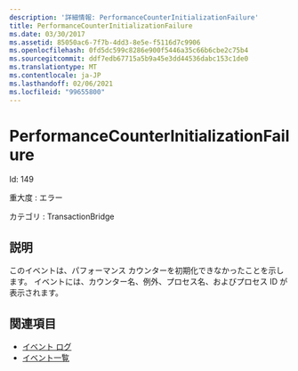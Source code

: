 ```yaml
---
description: '詳細情報: PerformanceCounterInitializationFailure'
title: PerformanceCounterInitializationFailure
ms.date: 03/30/2017
ms.assetid: 85050ac6-7f7b-4dd3-8e5e-f5116d7c9906
ms.openlocfilehash: 0fd5dc599c8286e900f5446a35c66b6cbe2c75b4
ms.sourcegitcommit: ddf7edb67715a5b9a45e3dd44536dabc153c1de0
ms.translationtype: MT
ms.contentlocale: ja-JP
ms.lasthandoff: 02/06/2021
ms.locfileid: "99655800"
---
```

# <a name="performancecounterinitializationfailure"></a>PerformanceCounterInitializationFailure

Id: 149  
  
 重大度 : エラー  
  
 カテゴリ : TransactionBridge  
  
## <a name="description"></a>説明  

 このイベントは、パフォーマンス カウンターを初期化できなかったことを示します。 イベントには、カウンター名、例外、プロセス名、およびプロセス ID が表示されます。  
  
## <a name="see-also"></a>関連項目

- [イベント ログ](index.md)
- [イベント一覧](events-general-reference.md)
